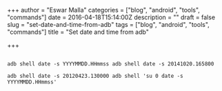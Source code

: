 +++
author = "Eswar Malla"
categories = ["blog", "android", "tools", "commands"]
date = 2016-04-18T15:14:00Z
description = ""
draft = false
slug = "set-date-and-time-from-adb"
tags = ["blog", "android", "tools", "commands"]
title = "Set date and time from adb"

+++


```

adb shell date -s YYYYMMDD.HHmmss adb shell date -s 20141020.165800

adb shell date -s 20120423.130000 adb shell 'su 0 date -s YYYYMMDD.HHmmss'


```



